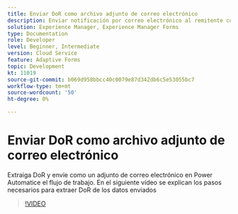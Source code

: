 ```yaml
---
title: Enviar DoR como archivo adjunto de correo electrónico
description: Enviar notificación por correo electrónico al remitente con DoR como archivo adjunto de correo electrónico
solution: Experience Manager, Experience Manager Forms
type: Documentation
role: Developer
level: Beginner, Intermediate
version: Cloud Service
feature: Adaptive Forms
topic: Development
kt: 11019
source-git-commit: b069d958bbcc40c0079e87d342db6c5e53055bc7
workflow-type: tm+mt
source-wordcount: '50'
ht-degree: 0%

---
```


# Enviar DoR como archivo adjunto de correo electrónico

Extraiga DoR y envíe como un adjunto de correo electrónico en Power Automatice el flujo de trabajo.
En el siguiente vídeo se explican los pasos necesarios para extraer DoR de los datos enviados
>[!VIDEO](https://video.tv.adobe.com/v/346731/?quality=12&learn=on)
